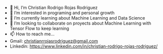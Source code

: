 - 👋 Hi, I’m Christian Rodrigo Rojas Rodriguez
- 👀 I’m interested in programing and personal growth
- 🌱 I’m currently learning about Machine Learning and Data Science
- 💞️ I’m looking to collaborate on proyects about Machine Learning with Tensor Flow to keep learning
- 📫 How to reach me...
- Gmail: christianrrojasrodriguez@gmail.com
- Linkedin: https://www.linkedin.com/in/christian-rodrigo-rojas-rodriguez/

<!---
ChristianRojasR/ChristianRojasR is a ✨ special ✨ repository because its `README.md` (this file) appears on your GitHub profile.
You can click the Preview link to take a look at your changes.
--->
